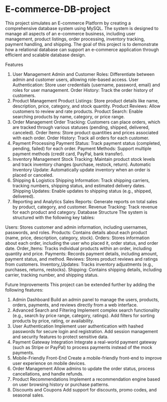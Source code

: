 # E-commerce-DB-project

This project simulates an E-commerce Platform by creating a comprehensive database system using MySQL. The system is designed to manage all aspects of an e-commerce business, including user management, product listings, order processing, inventory tracking, payment handling, and shipping. The goal of this project is to demonstrate how a relational database can support an e-commerce application through efficient and scalable database design.

Features
1. User Management
Admin and Customer Roles: Differentiate between admin and customer users, allowing role-based access.
User Authentication: Store user credentials (username, password, email) and roles for user management.
Order History: Track the order history of customers.
2. Product Management
Product Listings: Store product details like name, description, price, category, and stock quantity.
Product Reviews: Allow customers to review and rate products.
Product Search: Enable searching products by name, category, or price range.
3. Order Management
Order Tracking: Customers can place orders, which are tracked through various statuses (pending, shipped, delivered, canceled).
Order Items: Store product quantities and prices associated with each order.
Order History: Track all orders for each customer.
4. Payment Processing
Payment Status: Track payment status (completed, pending, failed) for each order.
Payment Methods: Support multiple payment methods (credit card, PayPal, bank transfer).
5. Inventory Management
Stock Tracking: Maintain product stock levels and track inventory changes (purchase, restock, return).
Automatic Inventory Update: Automatically update inventory when an order is placed or canceled.
6. Shipping & Logistics
Shipping Information: Track shipping carriers, tracking numbers, shipping status, and estimated delivery dates.
Shipping Updates: Enable updates to shipping status (e.g., shipped, delivered).
7. Reporting and Analytics
Sales Reports: Generate reports on total sales by product, category, and customer.
Revenue Tracking: Track revenue for each product and category.
Database Structure
The system is structured with the following key tables:

Users: Stores customer and admin information, including usernames, passwords, and roles.
Products: Contains details about each product (name, price, description, category, stock).
Orders: Stores information about each order, including the user who placed it, order status, and order date.
Order_Items: Tracks individual products within an order, including quantity and price.
Payments: Records payment details, including amount, payment status, and method.
Reviews: Stores product reviews and ratings from customers.
Inventory_Updates: Tracks inventory adjustments (e.g., purchases, returns, restocks).
Shipping: Contains shipping details, including carrier, tracking number, and shipping status.

Future Improvements
This project can be extended further by adding the following features:

1. Admin Dashboard
Build an admin panel to manage the users, products, orders, payments, and reviews directly from a web interface.
2. Advanced Search and Filtering
Implement complex search functionality (e.g., search by price range, category, ratings).
Add filters for sorting products by price, rating, or availability.
3. User Authentication
Implement user authentication with hashed passwords for secure login and registration.
Add session management and security features to protect sensitive data.
4. Payment Gateway Integration
Integrate a real-world payment gateway (such as Stripe or PayPal) to process payments instead of the mock payments.
5. Mobile-Friendly Front-End
Create a mobile-friendly front-end to improve user experience on mobile devices.
6. Order Management
Allow admins to update the order status, process cancellations, and handle refunds.
7. Product Recommendations
Implement a recommendation engine based on user browsing history or purchase patterns.
8. Discounts and Coupons
Add support for discounts, promo codes, and seasonal sales.

